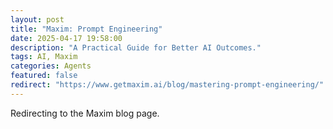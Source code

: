 ```yaml
---
layout: post
title: "Maxim: Prompt Engineering"
date: 2025-04-17 19:58:00
description: "A Practical Guide for Better AI Outcomes."
tags: AI, Maxim
categories: Agents
featured: false
redirect: "https://www.getmaxim.ai/blog/mastering-prompt-engineering/"
---
```


Redirecting to the Maxim blog page.